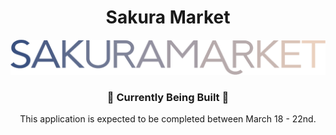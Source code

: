 <h1 align="center">Sakura Market</h1>

<div align="center">
    <img src="./client/src/assets/logo-2.png" alt="Version" />
</div>


<h3 align="center">🚧 Currently Being Built 🚧 </h3>

<p align="center">This application is expected to be completed between March 18 - 22nd.</p>